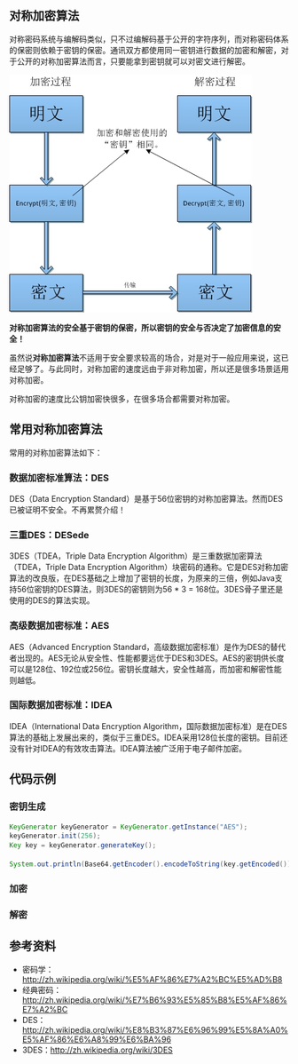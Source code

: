## 对称加密算法

对称密码系统与编解码类似，只不过编解码基于公开的字符序列，而对称密码体系的保密则依赖于密钥的保密。通讯双方都使用同一密钥进行数据的加密和解密，对于公开的对称加密算法而言，只要能拿到密钥就可以对密文进行解密。

![对称加密算法](images/27-1.jpg)

**对称加密算法的安全基于密钥的保密，所以密钥的安全与否决定了加密信息的安全！**

虽然说**对称加密算法**不适用于安全要求较高的场合，对是对于一般应用来说，这已经足够了。与此同时，对称加密的速度远由于非对称加密，所以还是很多场景适用对称加密。

对称加密的速度比公钥加密快很多，在很多场合都需要对称加密。

## 常用对称加密算法

常用的对称加密算法如下：

### 数据加密标准算法：DES

DES（Data Encryption Standard）是基于56位密钥的对称加密算法。然而DES已被证明不安全。不再累赘介绍！

### 三重DES：DESede

3DES（TDEA，Triple Data Encryption Algorithm）是三重数据加密算法（TDEA，Triple Data Encryption Algorithm）块密码的通称。它是DES对称加密算法的改良版，在DES基础之上增加了密钥的长度，为原来的三倍，例如Java支持56位密钥的DES算法，则3DES的密钥则为56 * 3 = 168位。3DES骨子里还是使用的DES的算法实现。

### 高级数据加密标准：AES

AES（Advanced Encryption Standard，高级数据加密标准）是作为DES的替代者出现的。AES无论从安全性、性能都要远优于DES和3DES。AES的密钥供长度可以是128位、192位或256位。密钥长度越大，安全性越高，而加密和解密性能则越低。

### 国际数据加密标准：IDEA

IDEA（International Data Encryption Algorithm，国际数据加密标准）是在DES算法的基础上发展出来的，类似于三重DES。IDEA采用128位长度的密钥。目前还没有针对IDEA的有效攻击算法。IDEA算法被广泛用于电子邮件加密。

## 代码示例


###  密钥生成
```Java
KeyGenerator keyGenerator = KeyGenerator.getInstance("AES");
keyGenerator.init(256);
Key key = keyGenerator.generateKey();

System.out.println(Base64.getEncoder().encodeToString(key.getEncoded()));
```

### 加密

### 解密

##  参考资料
* 密码学：http://zh.wikipedia.org/wiki/%E5%AF%86%E7%A2%BC%E5%AD%B8
* 经典密码：http://zh.wikipedia.org/wiki/%E7%B6%93%E5%85%B8%E5%AF%86%E7%A2%BC
* DES：http://zh.wikipedia.org/wiki/%E8%B3%87%E6%96%99%E5%8A%A0%E5%AF%86%E6%A8%99%E6%BA%96
* 3DES：http://zh.wikipedia.org/wiki/3DES